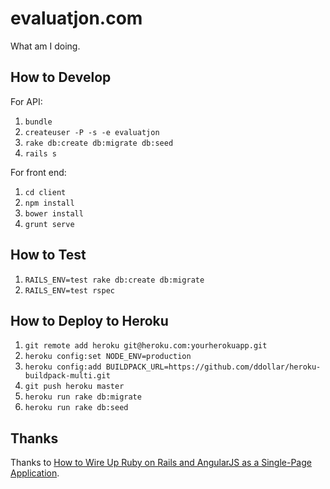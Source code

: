 evaluatjon.com
==============

What am I doing.

## How to Develop

For API:

1. `bundle`
1. `createuser -P -s -e evaluatjon`
1. `rake db:create db:migrate db:seed`
1. `rails s`

For front end:

1. `cd client`
1. `npm install`
1. `bower install`
1. `grunt serve`

## How to Test

1. `RAILS_ENV=test rake db:create db:migrate`
1. `RAILS_ENV=test rspec`

## How to Deploy to Heroku

1. `git remote add heroku git@heroku.com:yourherokuapp.git`
1. `heroku config:set NODE_ENV=production`
1. `heroku config:add BUILDPACK_URL=https://github.com/ddollar/heroku-buildpack-multi.git`
1. `git push heroku master`
1. `heroku run rake db:migrate`
1. `heroku run rake db:seed`

## Thanks

Thanks to [How to Wire Up Ruby on Rails and AngularJS as a Single-Page Application](http://www.angularonrails.com/ruby-on-rails-angularjs-single-page-application/).
